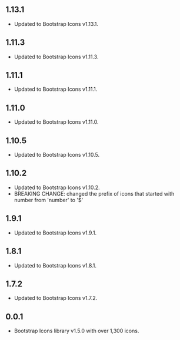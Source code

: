 ## 1.13.1

- Updated to Bootstrap Icons v1.13.1.

## 1.11.3

- Updated to Bootstrap Icons v1.11.3.

## 1.11.1

- Updated to Bootstrap Icons v1.11.1.

## 1.11.0

- Updated to Bootstrap Icons v1.11.0.

## 1.10.5

- Updated to Bootstrap Icons v1.10.5.

## 1.10.2

- Updated to Bootstrap Icons v1.10.2.
- BREAKING CHANGE: changed the prefix of icons that started with number from 'number' to '$'

## 1.9.1

- Updated to Bootstrap Icons v1.9.1.

## 1.8.1

- Updated to Bootstrap Icons v1.8.1.

## 1.7.2

- Updated to Bootstrap Icons v1.7.2.

## 0.0.1

- Bootstrap Icons library v1.5.0 with over 1,300 icons.
